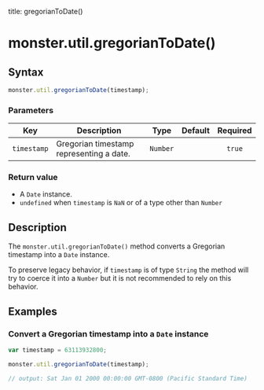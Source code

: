 title: gregorianToDate()

# monster.util.gregorianToDate()

## Syntax
```javascript
monster.util.gregorianToDate(timestamp);
```

### Parameters
Key | Description | Type | Default | Required
:-: | --- | :-: | :-: | :-:
`timestamp` | Gregorian timestamp representing a date. | `Number` | | `true`

### Return value
* A `Date` instance.
* `undefined` when `timestamp` is `NaN` or of a type other than `Number`

## Description
The `monster.util.gregorianToDate()` method converts a Gregorian timestamp into a `Date` instance.

To preserve legacy behavior, if `timestamp` is of type `String` the method will try to coerce it into a `Number` but it is not recommended to rely on this behavior.

## Examples
### Convert a Gregorian timestamp into a `Date` instance
```javascript
var timestamp = 63113932800;

monster.util.gregorianToDate(timestamp);

// output: Sat Jan 01 2000 00:00:00 GMT-0800 (Pacific Standard Time)
```
